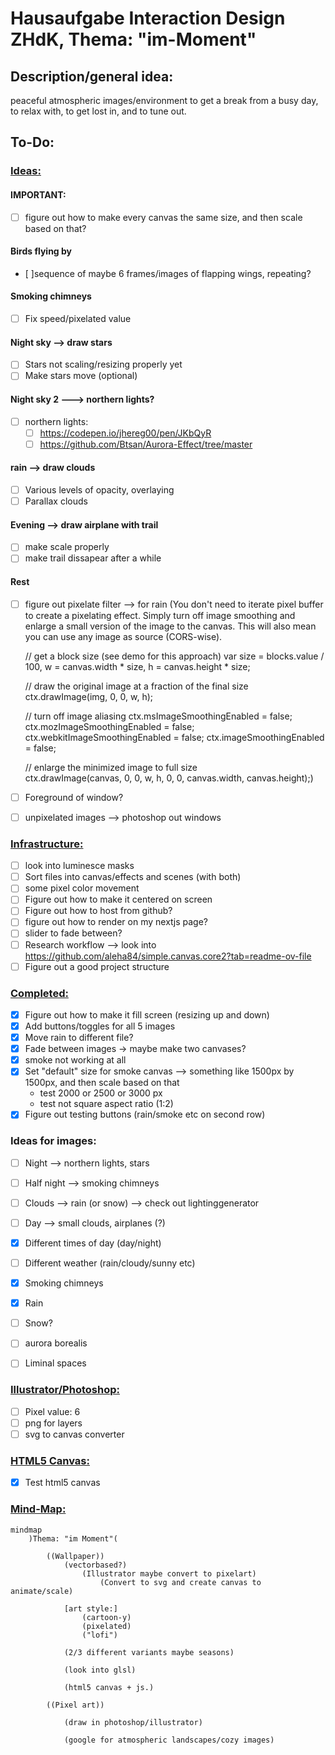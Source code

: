 # Hausaufgabe Interaction Design ZHdK, Thema: "im-Moment"

## Description/general idea:

peaceful atmospheric images/environment to get a break from a busy day, to relax with, to get lost in, and to tune out. 

## To-Do:

### <ins>Ideas:</ins>

#### IMPORTANT:
  - [ ] figure out how to make every canvas the same size, and then scale based on that?

#### Birds flying by
  - [ ]sequence of maybe 6 frames/images of flapping wings, repeating? 

#### Smoking chimneys
  - [ ] Fix speed/pixelated value

#### Night sky --> draw stars
  - [ ] Stars not scaling/resizing properly yet
  - [ ] Make stars move (optional)

#### Night sky 2 ---> northern lights?
  - [ ] northern lights:
    - [ ] https://codepen.io/jhereg00/pen/JKbQyR
    - [ ] https://github.com/Btsan/Aurora-Effect/tree/master

#### rain --> draw clouds
  - [ ] Various levels of opacity, overlaying
  - [ ] Parallax clouds

#### Evening --> draw airplane with trail
  - [ ] make scale properly
  - [ ] make trail dissapear after a while

#### Rest
- [ ] figure out pixelate filter --> for rain
  (You don't need to iterate pixel buffer to create a pixelating effect.
  Simply turn off image smoothing and enlarge a small version of the image to the canvas. This will also mean you can use any image as source (CORS-wise).

  // get a block size (see demo for this approach)
  var size = blocks.value / 100,
      w = canvas.width * size,
      h = canvas.height * size;

  // draw the original image at a fraction of the final size
  ctx.drawImage(img, 0, 0, w, h);

  // turn off image aliasing
  ctx.msImageSmoothingEnabled = false;
  ctx.mozImageSmoothingEnabled = false;
  ctx.webkitImageSmoothingEnabled = false;
  ctx.imageSmoothingEnabled = false;

  // enlarge the minimized image to full size    
  ctx.drawImage(canvas, 0, 0, w, h, 0, 0, canvas.width, canvas.height);)


- [ ] Foreground of window?
- [ ] unpixelated images --> photoshop out windows

### <ins>Infrastructure:</ins>

- [ ] look into luminesce masks
- [ ] Sort files into canvas/effects and scenes (with both)
- [ ] some pixel color movement
- [ ] Figure out how to make it centered on screen
- [ ] Figure out how to host from github?
- [ ] figure out how to render on my nextjs page?
- [ ] slider to fade between?
- [ ] Research workflow --> look into https://github.com/aleha84/simple.canvas.core2?tab=readme-ov-file
- [ ] Figure out a good project structure

### <ins>Completed:</ins>
- [x] Figure out how to make it fill screen (resizing up and down)
- [x] Add buttons/toggles for all 5 images
- [x] Move rain to different file?
- [x] Fade between images -> maybe make two canvases?
- [x] smoke not working at all
- [x] Set "default" size for smoke canvas --> something like 1500px by 1500px, and then scale based on that
  - test 2000 or 2500 or 3000 px
  - test not square aspect ratio (1:2)
- [x] Figure out testing buttons (rain/smoke etc on second row)

### Ideas for images:

- [ ] Night --> northern lights, stars
- [ ] Half night --> smoking chimneys
- [ ] Clouds --> rain (or snow) --> check out lightinggenerator
- [ ] Day --> small clouds, airplanes (?)


- [x] Different times of day (day/night)
- [ ] Different weather (rain/cloudy/sunny etc)

- [x] Smoking chimneys
- [x] Rain
- [ ] Snow?
- [ ] aurora borealis 
- [ ] Liminal spaces

### <ins>Illustrator/Photoshop:</ins>
- [ ] Pixel value: 6
- [ ] png for layers
- [ ] svg to canvas converter

### <ins>HTML5 Canvas:</ins>
- [x] Test html5 canvas

### <ins>Mind-Map:</ins>

```mermaid
mindmap
    )Thema: "im Moment"(

        ((Wallpaper))
            (vectorbased?)
                (Illustrator maybe convert to pixelart)
                    (Convert to svg and create canvas to animate/scale)

            [art style:] 
                (cartoon-y)
                (pixelated)
                ("lofi")

            (2/3 different variants maybe seasons)

            (look into glsl)

            (html5 canvas + js.)

        ((Pixel art))

            (draw in photoshop/illustrator)

            (google for atmospheric landscapes/cozy images)


```